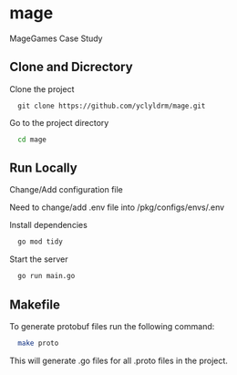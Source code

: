# mage
MageGames Case Study
## Clone and Dicrectory

Clone the project

```
  git clone https://github.com/yclyldrm/mage.git
```

Go to the project directory

```bash
  cd mage
```

## Run Locally

Change/Add configuration file

Need to change/add .env file into /pkg/configs/envs/.env

Install dependencies

```bash
  go mod tidy
```

Start the server

```bash
  go run main.go
```

## Makefile

To generate protobuf files run the following command:

```bash
  make proto
```

This will generate .go files for all .proto files in the project.